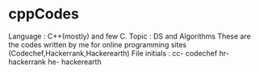 # cppCodes
Language : C++(mostly) and few C.
Topic : DS and Algorithms
These are the codes written by me for online programming sites (Codechef,Hackerrank,Hackerearth)
File initials : cc- codechef
                hr- hackerrank
                he- hackerearth
